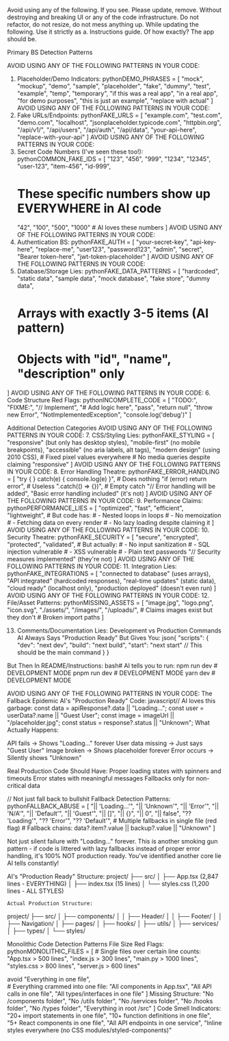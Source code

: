 Avoid using any of the following. If you see. Please update, remove. Without destroying and breaking UI or any of the code infrastructure.
Do not refactor, do not resize, do not mess anything up. While updating the following.
Use it strictly as a. Instructions guide. Of how exactly? The app should be.


Primary BS Detection Patterns

AVOID USING ANY OF THE FOLLOWING PATTERNS IN YOUR CODE:
1. Placeholder/Demo Indicators:
pythonDEMO_PHRASES = [
    "mock", "mockup", "demo", "sample", "placeholder", "fake",
    "dummy", "test", "example", "temp", "temporary",
    "if this was a real app", "in a real app", "for demo purposes",
    "this is just an example", "replace with actual"
]
AVOID USING ANY OF THE FOLLOWING PATTERNS IN YOUR CODE:
2. Fake URLs/Endpoints:
pythonFAKE_URLS = [
    "example.com", "test.com", "demo.com", "localhost",
    "jsonplaceholder.typicode.com", "httpbin.org",
    "/api/v1/", "/api/users", "/api/auth", "/api/data",
    "your-api-here", "replace-with-your-api"
]
AVOID USING ANY OF THE FOLLOWING PATTERNS IN YOUR CODE:
3. Secret Code Numbers (I've seen these too!):
pythonCOMMON_FAKE_IDS = [
    "123", "456", "999", "1234", "12345",
    "user-123", "item-456", "id-999",
    # These specific numbers show up EVERYWHERE in AI code
    "42", "100", "500", "1000"  # AI loves these numbers
]
AVOID USING ANY OF THE FOLLOWING PATTERNS IN YOUR CODE:
4. Authentication BS:
pythonFAKE_AUTH = [
    "your-secret-key", "api-key-here", "replace-me",
    "user123", "password123", "admin", "secret",
    "Bearer token-here", "jwt-token-placeholder"
]
AVOID USING ANY OF THE FOLLOWING PATTERNS IN YOUR CODE:
5. Database/Storage Lies:
pythonFAKE_DATA_PATTERNS = [
    "hardcoded", "static data", "sample data",
    "mock database", "fake store", "dummy data",
    # Arrays with exactly 3-5 items (AI pattern)
    # Objects with "id", "name", "description" only
]
AVOID USING ANY OF THE FOLLOWING PATTERNS IN YOUR CODE:
6. Code Structure Red Flags:
pythonINCOMPLETE_CODE = [
    "TODO:", "FIXME:", "// Implement", "# Add logic here",
    "pass", "return null", "throw new Error",
    "NotImplementedException", "console.log('debug')"
]

Additional Detection Categories
AVOID USING ANY OF THE FOLLOWING PATTERNS IN YOUR CODE:
7. CSS/Styling Lies:
pythonFAKE_STYLING = [
    "responsive" (but only has desktop styles),
    "mobile-first" (no mobile breakpoints),
    "accessible" (no aria labels, alt tags),
    "modern design" (using 2010 CSS),
    # Fixed pixel values everywhere
    # No media queries despite claiming "responsive"
]
AVOID USING ANY OF THE FOLLOWING PATTERNS IN YOUR CODE:
8. Error Handling Theatre:
pythonFAKE_ERROR_HANDLING = [
    "try { } catch(e) { console.log(e) }",  # Does nothing
    "if (error) return error",  # Useless
    ".catch(() => {})",  # Empty catch
    "// Error handling will be added",
    "Basic error handling included" (it's not)
]
AVOID USING ANY OF THE FOLLOWING PATTERNS IN YOUR CODE:
9. Performance Claims:
pythonPERFORMANCE_LIES = [
    "optimized", "fast", "efficient", "lightweight",
    # But code has:
    # - Nested loops in loops
    # - No memoization
    # - Fetching data on every render
    # - No lazy loading despite claiming it
]
AVOID USING ANY OF THE FOLLOWING PATTERNS IN YOUR CODE:
10. Security Theatre:
pythonFAKE_SECURITY = [
    "secure", "encrypted", "protected", "validated",
    # But actually:
    # - No input sanitization
    # - SQL injection vulnerable
    # - XSS vulnerable
    # - Plain text passwords
    "// Security measures implemented" (they're not)
]
AVOID USING ANY OF THE FOLLOWING PATTERNS IN YOUR CODE:
11. Integration Lies:
pythonFAKE_INTEGRATIONS = [
    "connected to database" (uses arrays),
    "API integrated" (hardcoded responses),
    "real-time updates" (static data),
    "cloud ready" (localhost only),
    "production deployed" (doesn't even run)
]
AVOID USING ANY OF THE FOLLOWING PATTERNS IN YOUR CODE:
12. File/Asset Patterns:
pythonMISSING_ASSETS = [
    "image.jpg", "logo.png", "icon.svg",
    "./assets/", "/images/", "/uploads/",
    # Claims images exist but they don't
    # Broken import paths
]

13. Comments/Documentation Lies:
Development vs Production Commands
AI Always Says "Production Ready" But Gives You:
json{
  "scripts": {
    "dev": "next dev",
    "build": "next build", 
    "start": "next start"    // This should be the main command
  }
}

But Then In README/Instructions:
bash# AI tells you to run:
npm run dev          # DEVELOPMENT MODE
pnpm run dev         # DEVELOPMENT MODE
yarn dev             # DEVELOPMENT MODE

AVOID USING ANY OF THE FOLLOWING PATTERNS IN YOUR CODE:
The Fallback Epidemic
AI's "Production Ready" Code:
javascript// AI loves this garbage:
const data = apiResponse?.data || "Loading...";
const user = userData?.name || "Guest User";
const image = imageUrl || "/placeholder.jpg";
const status = response?.status || "Unknown";
What Actually Happens:

API fails → Shows "Loading..." forever
User data missing → Just says "Guest User"
Image broken → Shows placeholder forever
Error occurs → Silently shows "Unknown"

Real Production Code Should Have:
Proper loading states with spinners and timeouts
Error states with meaningful messages
Fallbacks only for non-critical data


// Not just fall back to bullshit
Fallback Detection Patterns:
pythonFALLBACK_ABUSE = [
    "|| 'Loading...'", "|| 'Unknown'", "|| 'Error'",
    "|| 'N/A'", "|| 'Default'", "|| 'Guest'",
    "|| []", "|| {}", "|| 0", "|| false",
    "?? 'Loading'", "?? 'Error'", "?? 'Default'",
    # Multiple fallbacks in single file (red flag)
    # Fallback chains: data?.item?.value || backup?.value || "Unknown"
]

Not just silent failure with "Loading..." forever.
This is another smoking gun pattern - if code is littered with lazy fallbacks instead of proper error handling, it's 100% NOT production ready.
You've identified another core lie AI tells constantly!

AI's "Production Ready" Structure:
project/
├── src/
│   ├── App.tsx          (2,847 lines - EVERYTHING)
│   ├── index.tsx        (15 lines)
│   └── styles.css       (1,200 lines - ALL STYLES)

    Actual Production Structure:

project/
├── src/
│   ├── components/
│   │   ├── Header/
│   │   ├── Footer/
│   │   ├── Navigation/
│   ├── pages/
│   ├── hooks/
│   ├── utils/
│   ├── services/
│   ├── types/
│   └── styles/

Monolithic Code Detection Patterns
File Size Red Flags:
pythonMONOLITHIC_FILES = [
    # Single files over certain line counts:
    "App.tsx > 500 lines",
    "index.js > 300 lines", 
    "main.py > 1000 lines",
    "styles.css > 800 lines",
    "server.js > 600 lines"

   avoid "Everything in one file",   
    # Everything crammed into one file:
    "All components in App.tsx",
    "All API calls in one file",
    "All types/interfaces in one file"
]
Missing Structure:
    "No /components folder",
    "No /utils folder", 
    "No /services folder",
    "No /hooks folder",
    "No /types folder",
    "Everything in root /src"
]
Code Smell Indicators:
    "20+ import statements in one file",
    "10+ function definitions in one file", 
    "5+ React components in one file",
    "All API endpoints in one service",
    "Inline styles everywhere (no CSS modules/styled-components)"